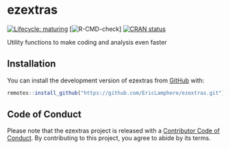 
<!-- README.md is generated from README.Rmd. Please edit that file -->

# ezextras

<!-- badges: start -->

[![Lifecycle:
maturing](https://img.shields.io/badge/lifecycle-maturing-blue)](https://lifecycle.r-lib.org/articles/stages.html#maturing)
\[![R-CMD-check](https://github.com/EricLamphere/ezextras/actions/workflows/check-release.yaml/badge.svg)\]
[![CRAN
status](https://www.r-pkg.org/badges/version/ezextras)](https://CRAN.R-project.org/package=ezextras)
<!-- badges: end -->

Utility functions to make coding and analysis even faster

## Installation

You can install the development version of ezextras from
[GitHub](https://github.com/EricLamphere/ezextras.git) with:

``` r
remotes::install_github("https://github.com/EricLamphere/ezextras.git")
```

## Code of Conduct

Please note that the ezextras project is released with a [Contributor
Code of
Conduct](https://contributor-covenant.org/version/2/0/CODE_OF_CONDUCT.html).
By contributing to this project, you agree to abide by its terms.
